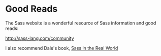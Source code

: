 # Good Reads

The Sass website is a wonderful resource of Sass information and good reads:

http://sass-lang.com/community

I also recommend Dale's book, [Sass in the Real World](https://www.gitbook.io/book/anotheruiguy/sassintherealworld_book-i)
